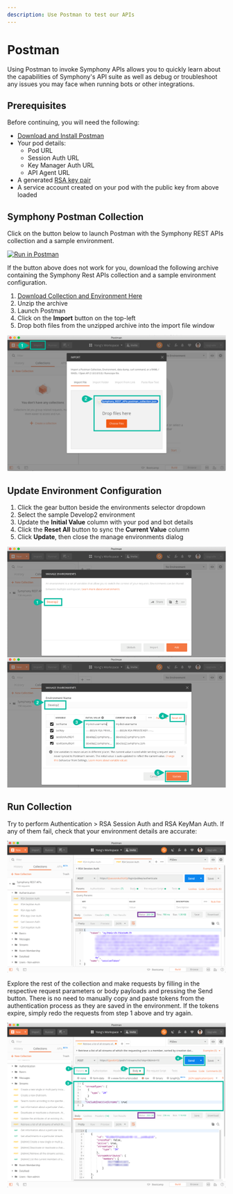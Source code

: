 ```yaml
---
description: Use Postman to test our APIs
---
```


# Postman

Using Postman to invoke Symphony APIs allows you to quickly learn about the capabilities of Symphony's API suite as well as debug or troubleshoot any issues you may face when running bots or other integrations.

## Prerequisites

Before continuing, you will need the following:

* [Download and Install Postman](https://www.getpostman.com/downloads/)
* Your pod details:
  * Pod URL
  * Session Auth URL
  * Key Manager Auth URL
  * API Agent URL
* A generated [RSA key pair](../../building-bots-on-symphony/authentication/rsa-authentication.md)
* A service account created on your pod with the public key from above loaded

## Symphony Postman Collection

Click on the button below to launch Postman with the Symphony REST APIs collection and a sample environment.

[![Run in Postman](https://run.pstmn.io/button.svg)](postman://app/collections/import/6756114-97e93a2e-819a-4385-a1b0-61a988be789b-TzCJe9K5?environment=6756114-45c6a9da-8681-4cbd-8609-3e8364953aa8-TzCJe9K5)

If the button above does not work for you, download the following archive containing the Symphony Rest APIs collection and a sample environment configuration.

1. [Download Collection and Environment Here](https://filevault.symphony.com/index.php/s/LcoG9wZJcET6Pr4)
2. Unzip the archive
3. Launch Postman
4. Click on the **Import** button on the top-left
5. Drop both files from the unzipped archive into the import file window

![](../../.gitbook/assets/4acca85-postman-import-collection.png)

## Update Environment Configuration

1. Click the gear button beside the environments selector dropdown
2. Select the sample Develop2 environment
3. Update the **Initial Value** column with your pod and bot details
4. Click the **Reset All** button to sync the **Current Value** column
5. Click **Update**, then close the manage environments dialog

![](../../.gitbook/assets/732fbec-postman-update-environment.png)

## Run Collection

Try to perform Authentication &gt; RSA Session Auth and RSA KeyMan Auth. If any of them fail, check that your environment details are accurate:

![](../../.gitbook/assets/159e580-postman-authenticate.png)

Explore the rest of the collection and make requests by filling in the respective request parameters or body payloads and pressing the Send button. There is no need to manually copy and paste tokens from the authentication process as they are saved in the environment. If the tokens expire, simply redo the requests from step 1 above and try again.

![](../../.gitbook/assets/29d3382-postman-list-streams.png)

